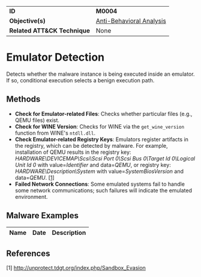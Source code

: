 |||
|---------|------------------------|
|**ID**|**M0004**|
|**Objective(s)**|[Anti-Behavioral Analysis](https://github.com/MBCProject/mbc-markdown/tree/master/anti-behavioral-analysis)|
|**Related ATT&CK Technique**|None|


Emulator Detection
==================
Detects whether the malware instance is being executed inside an emulator. If so, conditional execution selects a benign execution path.

Methods
-------
* **Check for Emulator-related Files**: Checks whether particular files (e.g., QEMU files) exist.
* **Check for WINE Version**: Checks for WINE via the `get_wine_version` function from WINE's `ntdll.dll`.
* **Check Emulator-related Registry Keys**: Emulators register artifacts in the registry, which can be detected by malware. For example, installation of QEMU results in the registry key: *HARDWARE\DEVICEMAP\Scsi\Scsi Port 0\Scsi Bus 0\Target Id 0\Logical Unit Id 0* with value=*Identifier* and data=*QEMU*, or registry key: *HARDWARE\Description\System* with value=*SystemBiosVersion* and data=*QEMU*. [[1]](#1)
* **Failed Network Connections**: Some emulated systems fail to handle some network communications; such failures will indicate the emulated environment.

Malware Examples
----------------
|Name|Date|Description|
|-----------------------------|--------|-----------------------------|


References
----------
<a name="1">[1]</a> http://unprotect.tdgt.org/index.php/Sandbox_Evasion
 
 
